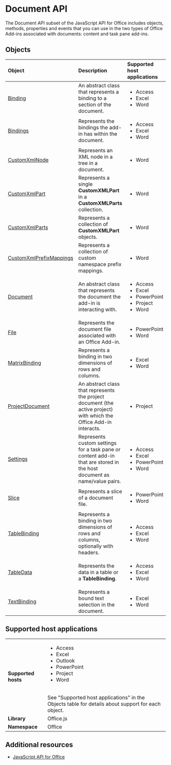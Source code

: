 
# Document API


The Document API subset of the JavaScript API for Office includes objects, methods, properties and events that you can use in the two types of Office Add-ins associated with documents: content and task pane add-ins.


## Objects





|**Object**|**Description**|**Supported host applications**|
|:-----|:-----|:-----|
|[Binding](../../reference/shared/binding.md)|An abstract class that represents a binding to a section of the document.|<ul><li>Access</li><li>Excel</li><li>Word</li></ul>|
|[Bindings](../../reference/shared/bindings.bindings.md)|Represents the bindings the add-in has within the document.|<ul><li>Access</li><li>Excel</li><li>Word</li></ul>|
|[CustomXmlNode](../../reference/shared/customxmlnode.customxmlnode.md)|Represents an XML node in a tree in a document.|<ul><li>Word</li></ul>|
|[CustomXmlPart](../../reference/shared/customxmlpart.customxmlpart.md)|Represents a single  **CustomXMLPart** in a **CustomXMLParts** collection.|<ul><li>Word</li></ul>|
|[CustomXmlParts](../../reference/shared/customxmlparts.customxmlparts.md)|Represents a collection of  **CustomXMLPart** objects.|<ul><li>Word</li></ul>|
|[CustomXmlPrefixMappings](../../reference/shared/customxmlprefixmappings.customxmlprefixmappings.md)|Represents a collection of custom namespace prefix mappings.|<ul><li>Word</li></ul>|
|[Document](../../reference/shared/document.md)|An abstract class that represents the document the add-in is interacting with.|<ul><li>Access</li><li>Excel</li><li>PowerPoint</li><li>Project</li><li>Word</li></ul>|
|[File](../../reference/shared/file.md)|Represents the document file associated with an Office Add-in.|<ul><li>PowerPoint</li><li>Word</li></ul>|
|[MatrixBinding](../../reference/shared/binding.matrixbinding.matrixbinding.md)|Represents a binding in two dimensions of rows and columns. |<ul><li>Excel</li><li>Word</li></ul>|
|[ProjectDocument](../../reference/shared/projectdocument.projectdocument.md)|An abstract class that represents the project document (the active project) with which the Office Add-in interacts.|<ul><li>Project</li></ul>|
|[Settings](../../reference/shared/doucment.settings.md)|Represents custom settings for a task pane or content add-in that are stored in the host document as name/value pairs.|<ul><li>Access</li><li>Excel</li><li>PowerPoint</li><li>Word</li></ul>|
|[Slice](../../reference/shared/slice.md)|Represents a slice of a document file.|<ul><li>PowerPoint</li><li>Word</li></ul>|
|[TableBinding](../../reference/shared/binding.tablebinding.tablebinding.md)|Represents a binding in two dimensions of rows and columns, optionally with headers.|<ul><li>Access</li><li>Excel</li><li>Word</li></ul>|
|[TableData](../../reference/shared/tabledata.md)|Represents the data in a table or a  **TableBinding**.|<ul><li>Access</li><li>Excel</li><li>Word</li></ul>|
|[TextBinding](../../reference/shared/binding.textbinding.md)|Represents a bound text selection in the document.|<ul><li>Excel</li><li>Word</li></ul>|

## Supported host applications


|||
|:-----|:-----|
|**Supported hosts**|<ul><li>Access</li><li>Excel</li><li>Outlook</li><li>PowerPoint</li><li>Project</li><li>Word</li></ul><br/>See "Supported host applications" in the Objects table for details about support for each object.|
|**Library**|Office.js|
|**Namespace**|Office|

## Additional resources



- [JavaScript API for Office](../../reference/javascript-api-for-office.md)
    
